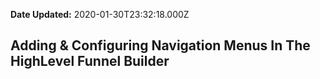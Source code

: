 **Date Updated:** 2020-01-30T23:32:18.000Z

## Adding & Configuring Navigation Menus In The HighLevel Funnel Builder
  
  
